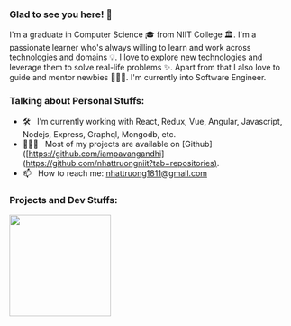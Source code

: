 
### Glad to see you here! 👋

I'm a graduate in Computer Science 🎓 from NIIT College 🏛. I'm a passionate learner who's always willing to learn and work across technologies and domains 💡. I love to explore new technologies and leverage them to solve real-life problems ✨. Apart from that I also love to guide and mentor newbies 👨🏻‍💻. I'm currently into Software Engineer.


### Talking about Personal Stuffs:

- 🛠 &nbsp; I’m currently working with React, Redux, Vue, Angular, Javascript, Nodejs, Express, Graphql, Mongodb, etc.
- 👨🏻‍💻 &nbsp; Most of my projects are available on [Github]([https://github.com/iampavangandhi](https://github.com/nhattruongniit?tab=repositories).
- 📫 &nbsp; How to reach me: nhattruong1811@gmail.com


### Projects and Dev Stuffs:

<img height="180em" src="https://github-readme-stats.vercel.app/api?username=nhattruongniit&show_icons=true&hide_border=true&&count_private=true&include_all_commits=true" />
